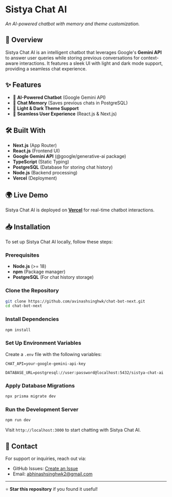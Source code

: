# Sistya Chat AI

*An AI-powered chatbot with memory and theme customization.*

## 🚀 Overview
Sistya Chat AI is an intelligent chatbot that leverages Google's **Gemini API** to answer user queries while storing previous conversations for context-aware interactions. It features a sleek UI with light and dark mode support, providing a seamless chat experience.

## ✨ Features
- 🤖 **AI-Powered Chatbot** (Google Gemini API)
- 💾 **Chat Memory** (Saves previous chats in PostgreSQL)
- 🎨 **Light & Dark Theme Support**
- 🔄 **Seamless User Experience** (React.js & Next.js)

## 🛠️ Built With
- **Next.js** (App Router)
- **React.js** (Frontend UI)
- **Google Gemini API** (@google/generative-ai package)
- **TypeScript** (Static Typing)
- **PostgreSQL** (Database for storing chat history)
- **Node.js** (Backend processing)
- **Vercel** (Deployment)

## 🌍 Live Demo
Sistya Chat AI is deployed on **[Vercel](https://sistya-chat.vercel.app)** for real-time chatbot interactions.

## 📥 Installation

To set up Sistya Chat AI locally, follow these steps:

### Prerequisites
- **Node.js** (>= 18)
- **npm** (Package manager)
- **PostgreSQL** (For chat history storage)

### Clone the Repository
```bash
git clone https://github.com/avinashsinghwk/chat-bot-next.git
cd chat-bot-next
```

### Install Dependencies
```bash
npm install
```

### Set Up Environment Variables
Create a `.env` file with the following variables:
```env
CHAT_API=your-google-gemini-api-key

DATABASE_URL=postgresql://user:password@localhost:5432/sistya-chat-ai
```

### Apply Database Migrations
```bash
npx prisma migrate dev
```

### Run the Development Server
```bash
npm run dev
```
Visit `http://localhost:3000` to start chatting with Sistya Chat AI.

## 📧 Contact
For support or inquiries, reach out via:
- GitHub Issues: [Create an Issue](https://github.com/avinashsinghwk/chat-bot-next/issues)
- Email: abhinashsinghwk2@gmail.com

---

⭐ **Star this repository** if you found it useful!

